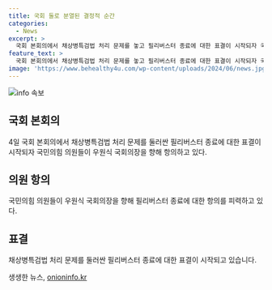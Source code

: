 ```yaml
---
title: 국회 둘로 분열된 결정적 순간
categories:
  - News
excerpt: >
  국회 본회의에서 채상병특검법 처리 문제를 놓고 필리버스터 종료에 대한 표결이 시작되자 국민의힘 의원들이 우원식 국회의장을 향해 항의하고 있다.
feature_text: >
  국회 본회의에서 채상병특검법 처리 문제를 놓고 필리버스터 종료에 대한 표결이 시작되자 국민의힘 의원들이 우원식 국회의장을 향해 항의하고 있다.
image: 'https://www.behealthy4u.com/wp-content/uploads/2024/06/news.jpg'
---
```


<p><img src="https://www.behealthy4u.com/wp-content/uploads/2024/06/news.jpg" alt="info 속보" /></p>

<h2 data-ke-size="size26">국회 본회의</h2>

<p data-ke-size="size16">4일 국회 본회의에서 채상병특검법 처리 문제를 둘러싼 필리버스터 종료에 대한 표결이 시작되자 국민의힘 의원들이 우원식 국회의장을 향해 항의하고 있다.</p>

<h2 data-ke-size="size26">의원 항의</h2>

<p data-ke-size="size16">국민의힘 의원들이 우원식 국회의장을 향해 필리버스터 종료에 대한 항의를 피력하고 있다.</p>

<h2 data-ke-size="size26">표결</h2>

<p data-ke-size="size16">채상병특검법 처리 문제를 둘러싼 필리버스터 종료에 대한 표결이 시작되고 있습니다.</p>
생생한 뉴스, <a href="https://onioninfo.kr" rel="dofollow">onioninfo.kr</a>


